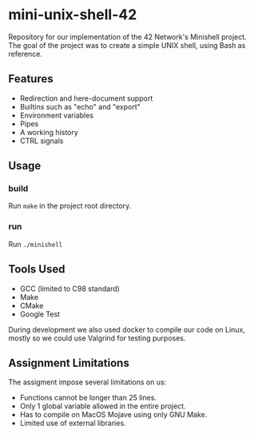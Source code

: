 # mini-unix-shell-42
Repository for our implementation of the 42 Network's Minishell project. The goal of the project was to create a simple UNIX shell, using Bash as reference. 

## Features
- Redirection and here-document support
- Builtins such as "echo" and "export"
- Environment variables
- Pipes
- A working history
- CTRL signals 

## Usage
### build
Run ```make``` in the project root directory.

### run
Run ```./minishell```


## Tools Used
- GCC (limited to C98 standard)
- Make
- CMake
- Google Test

During development we also used docker to compile our code on Linux, mostly so we could use Valgrind for testing purposes.

## Assignment Limitations
The assigment impose several limitations on us:
- Functions cannot be longer than 25 lines.
- Only 1 global variable allowed in the entire project.
- Has to compile on MacOS Mojave using only GNU Make.
- Limited use of external libraries.
